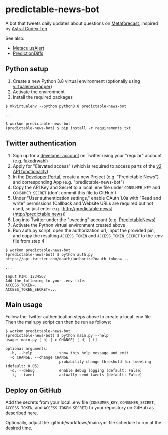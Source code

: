 # predictable-news-bot

A bot that tweets daily updates about questions on [Metaforecast](https://metaforecast.org/), inspired by [Astral Codex Ten](https://astralcodexten.substack.com/p/mantic-monday-31422).

See also:

- [MetaculusAlert](https://twitter.com/MetaculusAlert)
- [PredictionDiffs](https://predictiondiffs.com/)


## Python setup

1. Create a new Python 3.8 virtual environment (optionally using [virtualenvwrapper](https://virtualenvwrapper.readthedocs.io/en/latest/install.html))
2. Activate the environment
3. Install the required packages

```
$ mkvirtualenv --python python3.8 predictable-news-bot

...

$ workon predictable-news-bot
(predictable-news-bot) $ pip install -r requirements.txt
```

## Twitter authentication

1. Sign up for a [developer account](https://developer.twitter.com/en/support/twitter-api/developer-account) on Twitter using your "regular" account (e.g. [fakedrwahl](https://twitter.com/fakedrwahl))
2. Apply for "Elevated access" (which is required to access parts of the [v2 API functionality](https://developer.twitter.com/en/support/twitter-api/v2))
3. In the [Developer Portal](https://developer.twitter.com/en/portal/dashboard), create a new Project (e.g. "Predictable News") and corresponding App (e.g. "predictable-news-bot")
4. Copy the API Key and Secret to a local .env file under `CONSUMER_KEY` and `CONSUMER_SECRET` (don't commit this file to GitHub!)
5. Under "User authentication settings," enable OAuth 1.0a with "Read and write" permissions (Callback and Website URLs are required but not used, so just enter e.g. [http://predictable.news](http://predictable.news))
6. Log into Twitter under the "tweeting" account (e.g. [PredictableNews](https://twitter.com/PredictableNews))
7. Activate the Python virtual environment created above
8. Run auth.py script, open the authorization url, input the provided pin, and copy the resulting `ACCESS_TOKEN` and `ACCESS_TOKEN_SECRET` to the .env file from step 4

```
$ workon predictable-news-bot
(predictable-news-bot) $ python auth.py
https://api.twitter.com/oauth/authorize?oauth_token=...

...

Input PIN: 1234567
Add the following to your .env file:
ACCESS_TOKEN=...
ACCESS_TOKEN_SECRET=...
```


## Main usage

Follow the Twitter authentication steps above to create a local .env file. Then the main.py script can then be run as follows:

```
$ workon predictable-news-bot
(predictable-news-bot) $ python main.py --help
usage: main.py [-h] [-c CHANGE] [-d] [-t]

optional arguments:
  -h, --help            show this help message and exit
  -c CHANGE, --change CHANGE
                        probability change threshold for tweeting (default: 0.05)
  -d, --debug           enable debug logging (default: False)
  -t, --tweet           actually send tweets (default: False)
```

## Deploy on GitHub

Add the secrets from your local .env file (`CONSUMER_KEY`, `CONSUMER_SECRET`, `ACCESS_TOKEN`, and `ACCESS_TOKEN_SECRET`) to your repository on GitHub as described [here](https://docs.github.com/en/actions/security-guides/encrypted-secrets).

Optionally, adjust the .github/workflows/main.yml file schedule to run at the desired time.
